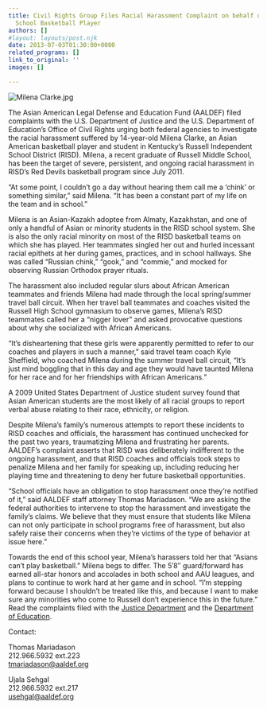 ```yaml
---
title: Civil Rights Group Files Racial Harassment Complaint on behalf of Asian Middle
  School Basketball Player
authors: []
#layout: layouts/post.njk
date: 2013-07-03T01:30:00+0000
related_programs: []
link_to_original: ''
images: []

---
```

![Milena Clarke.jpg](/uploads/Milena%20Clarke-thumb-240x160-887.jpg)

The Asian American Legal Defense and Education Fund (AALDEF) filed complaints with the U.S. Department of Justice and
the U.S. Department of Education’s Office of Civil Rights urging both federal
agencies to investigate the racial harassment suffered by 14-year-old Milena
Clarke, an Asian American basketball player and student in Kentucky’s Russell
Independent School District (RISD). Milena, a recent graduate of Russell Middle
School, has been the target of severe, persistent, and ongoing racial harassment
in RISD’s Red Devils basketball program since July 2011.

“At some point, I couldn’t go a day without hearing them call me a ‘chink’ or
something similar,” said Milena. “It has been a constant part of my life on the
team and in school.”

Milena is an Asian-Kazakh adoptee from Almaty, Kazakhstan, and one of only a
handful of Asian or minority students in the RISD school system. She is also the
only racial minority on most of the RISD basketball teams on which she has
played. Her teammates singled her out and hurled incessant racial epithets at
her during games, practices, and in school hallways. She was called “Russian
chink,” “gook,” and “commie,” and mocked for observing Russian Orthodox prayer
rituals.

The harassment also included regular slurs about African American teammates and
friends Milena had made through the local spring/summer travel ball circuit.
When her travel ball teammates and coaches visited the Russell High School
gymnasium to observe games, Milena’s RISD teammates called her a “nigger lover”
and asked provocative questions about why she socialized with African Americans.

“It’s disheartening that these girls were apparently permitted to refer to our
coaches and players in such a manner,” said travel team coach Kyle Sheffield,
who coached Milena during the summer travel ball circuit, “It’s just mind
boggling that in this day and age they would have taunted Milena for her race
and for her friendships with African Americans.”

A 2009 United States Department of Justice student survey found that Asian
American students are the most likely of all racial groups to report verbal
abuse relating to their race, ethnicity, or religion.

Despite Milena’s family’s numerous attempts to report these incidents to RISD
coaches and officials, the harassment has continued unchecked for the past two
years, traumatizing Milena and frustrating her parents. AALDEF’s complaint
asserts that RISD was deliberately indifferent to the ongoing harassment, and
that RISD coaches and officials took steps to penalize Milena and her family for
speaking up, including reducing her playing time and threatening to deny her
future basketball opportunities.

“School officials have an obligation to stop harassment once they’re notified of
it,” said AALDEF staff attorney Thomas Mariadason. “We are asking the federal
authorities to intervene to stop the harassment and investigate the family’s
claims. We believe that they must ensure that students like Milena can not only
participate in school programs free of harassment, but also safely raise their
concerns when they’re victims of the type of behavior at issue here.”

Towards the end of this school year, Milena’s harassers told her that “Asians
can’t play basketball.” Milena begs to differ. The 5′8″ guard/forward has earned
all-star honors and accolades in both school and AAU leagues, and plans to
continue to work hard at her game and in school. “I’m stepping forward because I
shouldn’t be treated like this, and because I want to make sure any minorities
who come to Russell don’t experience this in the future.”
Read the complaints filed with the [Justice Department](/uploads/pdf/Milena%20Clarke%20Complaint%20DOJ.pdf) and the [Department of Education](/uploads/pdf/Milena%20Clarke%20Complaint%20OCR.pdf).

Contact:

Thomas Mariadason  
212\.966.5932 ext.223  
tmariadason@aaldef.org

Ujala Sehgal  
212\.966.5932 ext.217  
usehgal@aaldef.org